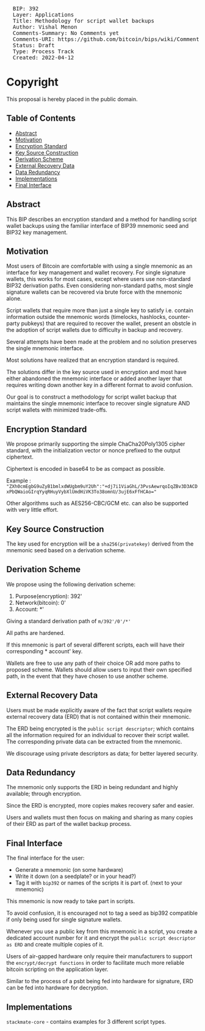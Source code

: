 <pre>
  BIP: 392
  Layer: Applications
  Title: Methodology for script wallet backups
  Author: Vishal Menon <vishalmenon.92@gmail.com>
  Comments-Summary: No Comments yet
  Comments-URI: https://github.com/bitcoin/bips/wiki/Comments:BIP-0392
  Status: Draft
  Type: Process Track
  Created: 2022-04-12
</pre>

# Copyright

This proposal is hereby placed in the public domain.

## Table of Contents
- [Abstract](#abstract)
- [Motivation](#motivation)
- [Encryption Standard](#estd)
- [Key Source Construction](#ksc)
- [Derivation Scheme](#ds)
- [External Recovery Data](#erd)
- [Data Redundancy](#datared)
- [Implementations](#impl)
- [Final Interface](#finint)

## Abstract

This BIP describes an encryption standard and a method for handling script wallet backups using the familiar interface of BIP39 mnemonic seed and BIP32 key management.

## Motivation

Most users of Bitcoin are comfortable with using a single mnemonic as an interface for key management and wallet recovery. For single signature wallets, this works for most cases, except where users use non-standard BIP32 derivation paths. Even considering non-standard paths, most single signature wallets can be recovered via brute force with the mnemonic alone. 

Script wallets that require more than just a single key to satisfy i.e. contain information outside the mnemonic words (timelocks, hashlocks, counter-party pubkeys) that are required to recover the wallet, present an obstcle in the adoption of script wallets due to difficulty in backup and recovery.

Several attempts have been made at the problem and no solution preserves the single mnemonic interface.

Most solutions have realized that an encryption standard is required. 

The solutions differ in the key source used in encryption and most have either abandoned the mnemonic interface or added another layer that requires writing down another key in a different format to avoid confusion.

Our goal is to construct a methodology for script wallet backup that maintains the single mnemonic interface to recover single signature AND script wallets with minimized trade-offs.

## Encryption Standard

We propose primarily supporting the simple ChaCha20Poly1305 cipher standard, with the initialization vector or nonce prefixed to the output ciphertext.

Ciphertext is encoded in base64 to be as compact as possible.

Example : ```"ZXh0cmEgbG9uZyB1bmlxdWUgbm9uY2Uh":"+dj7i1ViaGhL/3PvsAewrqoIqZBv3D3ACDxPbQWaioGIrqYyqRHuyVybXlUmdHiVK3To38omnU/3ujE6xFfHCAo="```

Other algorithms such as AES256-CBC/GCM etc. can also be supported with very little effort.

## Key Source Construction

The key used for encryption will be a `sha256(privatekey)` derived from the mnemonic seed based on a derivation scheme.

## Derivation Scheme

We propose using the following derivation scheme:

1. Purpose(encryption): 392'
2. Network(bitcoin): 0' 
3. Account: *'

Giving a standard derivation path of `m/392'/0'/*'` 

All paths are hardened.

If this mnemonic is part of several different scripts, each will have their corresponding * account' key.

Wallets are free to use any path of their choice OR add more paths to proposed scheme. Wallets should allow users to input their own specified path, in the event that they have chosen to use another scheme.

## External Recovery Data 

Users must be made explicitly aware of the fact that script wallets require external recovery data (ERD) that is not contained within their mnemonic.

The ERD being encrypted is the `public script descriptor`; which contains all the information required for an individual to recover their script wallet. The corresponding private data can be extracted from the mnemonic.

We discourage using private descriptors as data; for better layered security.

## Data Redundancy
 
The mnemonic only supports the ERD in being redundant and highly available; through encryption.

Since the ERD is encrypted, more copies makes recovery safer and easier.

Users and wallets must then focus on making and sharing as many copies of their ERD as part of the wallet backup process.

## Final Interface

The final interface for the user:

- Generate a mnemonic (on some hardware)
- Write it down (on a seedplate? or in your head?)
- Tag it with `bip392` or names of the scripts it is part of. (next to your mnemonic)

This mnemonic is now ready to take part in scripts.

To avoid confusion, it is encouraged not to tag a seed as bip392 compatible if only being used for single signature wallets.

Whenever you use a public key from this mnemonic in a script, you create a dedicated account number for it and encrypt the `public script descriptor as ERD` and create multiple copies of it.

Users of air-gapped hardware only require their manufacturers to support the `encrypt/decrypt functions` in order to facilitate much more reliable bitcoin scripting on the application layer.

Similar to the process of a psbt being fed into hardware for signature, ERD can be fed into hardware for decryption.

## Implementations

`stackmate-core` - contains examples for 3 different script types.


